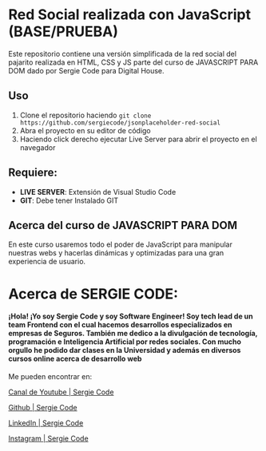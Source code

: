 # Red Social realizada con JavaScript (BASE/PRUEBA)

Este repositorio contiene una versión simplificada de la red social del pajarito realizada en HTML, CSS y JS parte del curso de JAVASCRIPT PARA DOM dado por Sergie Code para Digital House.

## Uso

1.  Clone el repositorio haciendo `git clone https://github.com/sergiecode/jsonplaceholder-red-social`
2.  Abra el proyecto en su editor de código
3.  Haciendo click derecho ejecutar Live Server para abrir el proyecto en el navegador

## Requiere:

-   **LIVE SERVER**: Extensión de Visual Studio Code
-   **GIT**: Debe tener Instalado GIT

## Acerca del curso de JAVASCRIPT PARA DOM
En este curso usaremos todo el poder de JavaScript para manipular nuestras webs y hacerlas dinámicas y optimizadas para una gran experiencia de usuario.

# Acerca de SERGIE CODE:
#### ¡Hola! ¡Yo soy Sergie Code y soy Software Engineer! Soy tech lead de un team Frontend con el cual hacemos desarrollos especializados en empresas de Seguros. También me dedico a la divulgación de tecnología, programación e Inteligencia Artificial por redes sociales. Con mucho orgullo he podido dar clases en la Universidad y además en diversos cursos online acerca de desarrollo web

Me pueden encontrar en: 

[Canal de Youtube | Sergie Code](https://www.youtube.com/@SergieCode)

[Github | Sergie Code](https://github.com/sergiecode)

[LinkedIn | Sergie Code](https://www.linkedin.com/in/sergiecode/)

[Instagram | Sergie Code](https://www.instagram.com/sergiecode)
